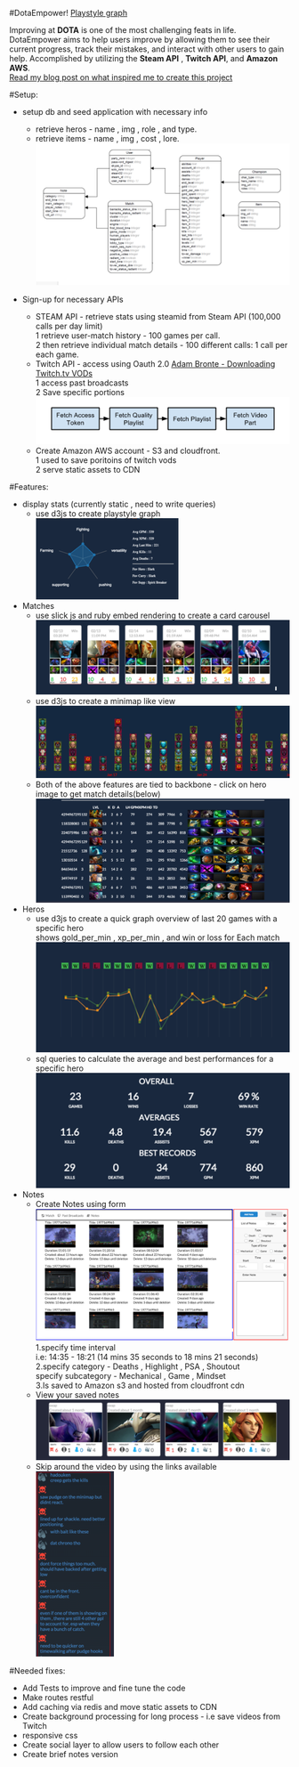#DotaEmpower!          [Playstyle graph](/public/assets/readme/logo.png?raw=true "Playstyle graph")   

Improving at **DOTA** is one of the most challenging feats in life. DotaEmpower aims to help users improve by allowing them to see their current progress, track their mistakes, and interact with other users to gain help. Accomplished by utilizing the **Steam API** , **Twitch API**, and **Amazon AWS**.<br>
[Read my blog post on what inspired me to create this project](http://skasliwal.com/blog/article1.html)

#Setup: 
* setup db and seed application with necessary info
    * retrieve heros - name , img , role , and type.<br>
    * retrieve items - name , img , cost , lore.<br>
![Playstyle graph](/public/assets/readme/db_schema.png?raw=true "Playstyle graph")            
  

* Sign-up for necessary APIs
    * STEAM API - retrieve stats using steamid from Steam API (100,000 calls per day limit)<br>
     1 retrieve user-match history - 100 games per call.<br>
     2 then retrieve individual match details - 100 different calls: 1 call per each game. 
    * Twitch API - access using Oauth 2.0 [Adam Bronte - Downloading Twitch.tv VODs](http://skasliwal.com/blog/article1.html)<br>
     1 access past broadcasts<br>
     2 Save specific portions<br>
![Playstyle graph](/public/assets/readme/pic7.png?raw=true "Playstyle graph")            
    * Create Amazon AWS account - S3 and cloudfront.<br>
     1 used to save poritoins of twitch vods<br>
     2 serve static assets to CDN<br>


#Features:
* display stats (currently static , need to write queries)
    * use d3js to create playstyle graph<br>
![Playstyle graph](/public/assets/readme/pic1.png?raw=true "Playstyle graph")        
* Matches
    * use slick js and ruby embed rendering to create a card carousel<br>
![Playstyle graph](/public/assets/readme/pic2.png?raw=true "Playstyle graph")        
    * use d3js to create a minimap like view<br>
![Playstyle graph](/public/assets/readme/pic3.png?raw=true "Playstyle graph")
    * Both of the above features are tied to backbone - click on hero image to get match details(below)
![Playstyle graph](/public/assets/readme/pic6.png?raw=true "Playstyle graph")            
* Heros
    * use d3js to create a quick graph overview of last 20 games with a specific hero<br>
    shows gold_per_min , xp_per_min , and win or loss for Each match<br>
![Playstyle graph](/public/assets/readme/pic4.png?raw=true "Playstyle graph")        
    * sql queries to calculate the average and best performances for a specific hero<br>
![Playstyle graph](/public/assets/readme/pic5.png?raw=true "Playstyle graph")        
* Notes
    * Create Notes using form<br>
![Playstyle graph](/public/assets/readme/pic8.png?raw=true "Playstyle graph")            
      1.specify time interval<br>
       i.e: 14:35 - 18:21 (14 mins 35 seconds to 18 mins 21 seconds)<br>
      2.specify category - Deaths , Highlight , PSA , Shoutout<br>
        specify subcategory - Mechanical , Game , Mindset<br>
      3.Is saved to Amazon s3 and hosted from cloudfront cdn<br>
    * View your saved notes<br>
![Playstyle graph](/public/assets/readme/pic9.png?raw=true "Playstyle graph")            
    * Skip around the video by using the links available<br>
![Playstyle graph](/public/assets/readme/pic10.png?raw=true "Playstyle graph")            



#Needed fixes:
 * Add Tests to improve and fine tune the code
 * Make routes restful
 * Add caching via redis and move static assets to CDN
 * Create background processing for long process - i.e save videos from Twitch
 * responsive css
 * Create social layer to allow users to follow each other
 * Create brief notes version

